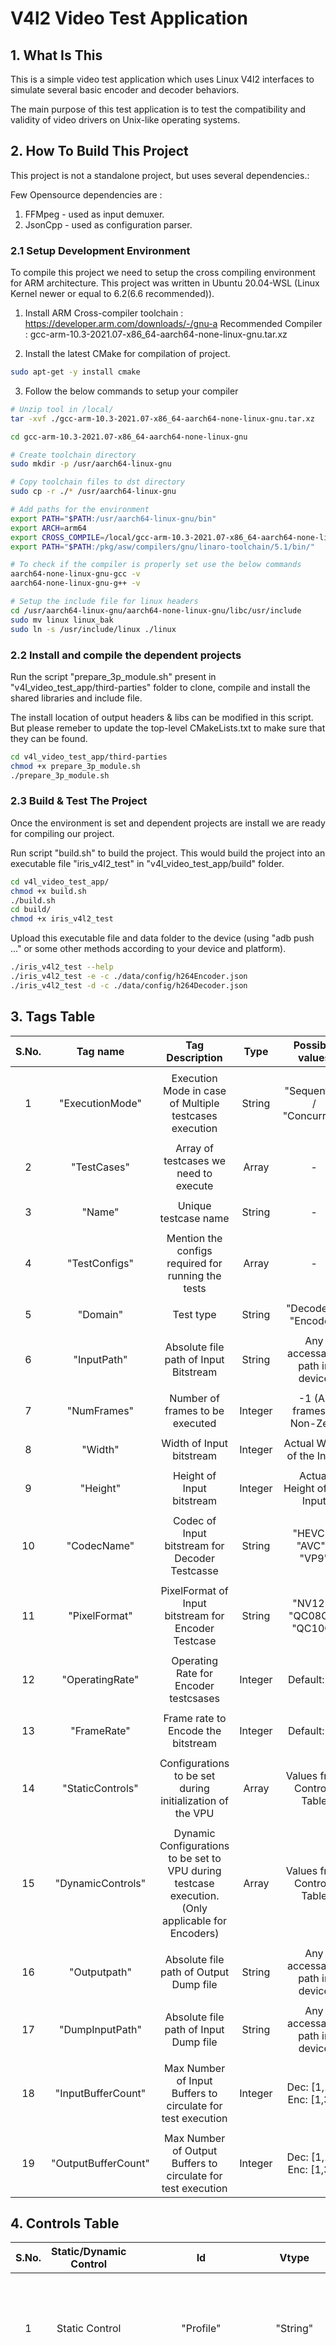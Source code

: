 # V4l2 Video Test Application

## 1. What Is This

This is a simple video test application which uses Linux V4l2 interfaces to
simulate several basic encoder and decoder behaviors.

The main purpose of this test application is to test the compatibility and
validity of video drivers on Unix-like operating systems.

## 2. How To Build This Project

This project is not a standalone project, but uses several dependencies.:

Few Opensource dependencies are :

1. FFMpeg - used as input demuxer.
2. JsonCpp -  used as configuration parser.

### 2.1 Setup Development Environment

To compile this project we need to setup the cross compiling environment for ARM architecture.
This project was written in Ubuntu 20.04-WSL (Linux Kernel newer or equal to 6.2(6.6 recommended)).

1. Install ARM Cross-compiler toolchain : https://developer.arm.com/downloads/-/gnu-a
   Recommended Compiler : gcc-arm-10.3-2021.07-x86_64-aarch64-none-linux-gnu.tar.xz

2. Install the latest CMake for compilation of project.

```bash
sudo apt-get -y install cmake
```

3. Follow the below commands to setup your compiler

```bash
# Unzip tool in /local/
tar -xvf ./gcc-arm-10.3-2021.07-x86_64-aarch64-none-linux-gnu.tar.xz

cd gcc-arm-10.3-2021.07-x86_64-aarch64-none-linux-gnu

# Create toolchain directory
sudo mkdir -p /usr/aarch64-linux-gnu

# Copy toolchain files to dst directory
sudo cp -r ./* /usr/aarch64-linux-gnu

# Add paths for the environment
export PATH="$PATH:/usr/aarch64-linux-gnu/bin"
export ARCH=arm64
export CROSS_COMPILE=/local/gcc-arm-10.3-2021.07-x86_64-aarch64-none-linux-gnu/gcc-arm-10.2-2020.11-x86_64-aarch64-none-linux-gnu/bin/aarch64-none-linux-gnu-
export PATH="$PATH:/pkg/asw/compilers/gnu/linaro-toolchain/5.1/bin/"

# To check if the compiler is properly set use the below commands
aarch64-none-linux-gnu-gcc -v
aarch64-none-linux-gnu-g++ -v

# Setup the include file for linux headers
cd /usr/aarch64-linux-gnu/aarch64-none-linux-gnu/libc/usr/include
sudo mv linux linux_bak
sudo ln -s /usr/include/linux ./linux

```

### 2.2 Install and compile the dependent projects

Run the script "prepare_3p_module.sh" present in "v4l_video_test_app/third-parties"
folder to clone, compile and install the shared libraries and include file.

The install location of output headers & libs can be modified in this script.
But please remeber to update the top-level CMakeLists.txt to make sure that they can be found.

```bash
cd v4l_video_test_app/third-parties
chmod +x prepare_3p_module.sh
./prepare_3p_module.sh
```

### 2.3 Build & Test The Project

Once the environment is set and dependent projects are install we are ready for compiling our project.

Run script "build.sh" to build the project.
This would build the project into an executable file "iris_v4l2_test" in "v4l_video_test_app/build" folder.

```bash
cd v4l_video_test_app/
chmod +x build.sh
./build.sh
cd build/
chmod +x iris_v4l2_test
```

Upload this executable file and data folder to the device (using "adb push ..." or some other methods according to your device and platform).

```bash
./iris_v4l2_test --help
./iris_v4l2_test -e -c ./data/config/h264Encoder.json
./iris_v4l2_test -d -c ./data/config/h264Decoder.json
```

## 3. Tags Table

| S.No. | Tag name               | Tag Description                                                | Type           | Possible values                | Mandatory / Optional       |
|:-----:|:----------------------:|:--------------------------------------------------------------:|:--------------:|:------------------------------:|:--------------------------:|
|       |                        |                                                                |                |                                |                            |
| 1     | "ExecutionMode"        | Execution Mode in case of Multiple testcases execution         | String         | "Sequential" / "Concurrent"    | Optional                   |
|       |                        |                                                                |                |                                |                            |
| 2     | "TestCases"            | Array of testcases we need to execute                          | Array          | -                              | Mandatory                  |
|       |                        |                                                                |                |                                |                            |
| 3     | "Name"                 | Unique testcase name                                           | String         | -                              | Mandatory                  |
|       |                        |                                                                |                |                                |                            |
| 4     | "TestConfigs"          | Mention the configs required for running the tests             | Array          | -                              | Mandatory                  |
|       |                        |                                                                |                |                                |                            |
| 5     | "Domain"               | Test type                                                      | String         | "Decoder" / "Encoder"          | Mandatory                  |
|       |                        |                                                                |                |                                |                            |
| 6     | "InputPath"            | Absolute file path of Input Bitstream                          | String         | Any accessable path in device  | Mandatory                  |
|       |                        |                                                                |                |                                |                            |
| 7     | "NumFrames"            | Number of frames to be executed                                | Integer        | -1 (All frames) / Non-Zero     | Mandatory                  |
|       |                        |                                                                |                |                                |                            |
| 8     | "Width"                | Width of Input bitstream                                       | Integer        | Actual Width of the Input      | Mandatory                  |
|       |                        |                                                                |                |                                |                            |
| 9     | "Height"               | Height of Input bitstream                                      | Integer        | Actual Height of the Input     | Mandatory                  |
|       |                        |                                                                |                |                                |                            |
| 10    | "CodecName"            | Codec of Input bitstream for Decoder  Testcasse                | String         | "HEVC" / "AVC" / "VP9"         | Mandatory                  |
|       |                        |                                                                |                |                                |                            |
| 11    | "PixelFormat"          | PixelFormat of Input bitstream for Encoder Testcase            | String         | "NV12" / "QC08C" / "QC10C"     | Mandatory                  |
|       |                        |                                                                |                |                                |                            |
| 12    | "OperatingRate"        | Operating Rate for Encoder testcsases                          | Integer        | Default: 30 |  Max: 240        | Mandatory                  |
|       |                        |                                                                |                |                                |                            |
| 13    | "FrameRate"            | Frame rate to Encode the bitstream                             | Integer        | Default: 30 |  Max: 240        | Mandatory                  |
|       |                        |                                                                |                |                                |                            |
| 14    | "StaticControls"       | Configurations to be set during initialization of the VPU      | Array          | Values from Controls Table     | Mandatory                  |
|       |                        |                                                                |                |                                |                            |
| 15    | "DynamicControls"      | Dynamic Configurations to be set to VPU during testcase execution. (Only applicable for Encoders) | Array | Values from Controls Table | Optional |
|       |                        |                                                                |                |                                |                            |
| 16    | "Outputpath"           | Absolute file path of Output Dump file                         | String         | Any accessable path in device  | Optional                   |
|       |                        |                                                                |                |                                |                            |
| 17    | "DumpInputPath"        | Absolute file path of Input Dump file                          | String         | Any accessable path in device  | Optional                   |
|       |                        |                                                                |                |                                |                            |
| 18    | "InputBufferCount"     | Max Number of Input Buffers to circulate for test execution    | Integer        | Dec: [1,16] Enc: [1,32]        | Optional                   |
|       |                        |                                                                |                |                                |                            |
| 19    | "OutputBufferCount"    | Max Number of Output Buffers to circulate for test execution   | Integer        | Dec: [1,16] Enc: [1,32]        | Optional                   |

## 4. Controls Table

| S.No. | Static/Dynamic Control | Id                          | Vtype          | Value                                                              | Mandatory / Optional      |
|:-----:|:----------------------:|:---------------------------:|:--------------:|:------------------------------------------------------------------:|:-------------------------:|
|       |                        |                                                                |                |                                |                            |
| 1     | Static Control         | "Profile"                   | "String"       | **AVC Profiles:** {"BASELINE", "MAIN", "HIGH"} **HEVC Profiles:** {"MAIN", "MAIN10", "MAIN_SP"}| Mandatory |
|       |                        |                             |                |                                                                    |                           |
| 2     | Static Control         | "Level"                     | "String"       | **AVC Levels:** {"1.0", "1B", "1.1", "1.2", "1.3", "2.0", "2.1", "2.2", "3.0", "3.1", "3.2", "4.0", "4.1", "4.2", "5.0", "5.1"}     **HEVC Levels:** {"1.0", "2.0", "2.1", "3.0", "3.1", "4.0", "4.1", "5.0"} | Mandatory                 |
|       |                        |                             |                |                                                                    |                           |
| 3     | Static/Dynamic Control | "BitRate"                   | "Int"          | [1, 100000000]                                                     | Mandatory                 |
|       |                        |                             |                |                                                                    |                           |
| 4     | Static Control         | "BitRateMode"               | "String"       | {"VBR", "CBR", "MBR"}                                              | Mandatory                 |
|       |                        |                             |                |                                                                    |                           |
| 5     | Static Control         | "PrefixHeaderMode"          | "String"       | {"JOINED", "SEPARATE"}                                             | Mandatory                 |
|       |                        |                             |                |                                                                    |                           |
| 6     | Static Control         | "Tier"                      | "String"       | {"MAIN", "HIGH"}                                                   | Optional                  |
|       |                        |                             |                |                                                                    |                           |
| 7     | Static Control         | "MinQP"                     | "Int"          | Minimum quantization parameter for HEVC. Valid range: [0, 51] for 8 bit and [0 to 63] for 10 bit. Minimum quantization parameter for H264. Valid range: [0 to 51] | Optional                    |
|       |                        |                             |                |                                                                    |                           |
| 8     | Static Control         | "MaxQP"                     | "Int"          | Maximum quantization parameter for HEVC. Valid range: [0, 51] for 8 bit and [0 to 63] for 10 bit. Maximum quantization parameter for H264. Valid range: [0 to 51] | Optional                    |
|       |                        |                             |                |                                                                    |                           |
| 9     | Static/Dynamic Control | "IQP"                       | "Int"          | Quantization parameter for an I frame. Valid range: [MinQP, MaxQP] | Optional                  |
|       |                        |                             |                |                                                                    |                           |
| 10    | Static/Dynamic Control | "PQP"                       | "Int"          | Quantization parameter for an P frame. Valid range: [MinQP, MaxQP] | Optional                  |
|       |                        |                             |                |                                                                    |                           |
| 11    | Static/Dynamic Control | "BQP"                       | "Int"          | Quantization parameter for an B frame. Valid range: [MinQP, MaxQP] | Optional                  |
|       |                        |                             |                |                                                                    |                           |
| 12    | Static Control         | "MaxIQP"                    | "Int"          | Max quantization parameter to limit I frame quality to a range. Valid range: [MinQP, MaxQP]    | Optional  |
|       |                        |                             |                |                                                                    |                           |
| 13    | Static Control         | "MaxPQP"                    | "Int"          | Max quantization parameter to limit P frame quality to a range. Valid range: [MinQP, MaxQP]    | Optional  |
|       |                        |                             |                |                                                                    |                           |
| 14    | Static Control         | "MaxBQP"                    | "Int"          | Max quantization parameter to limit B frame quality to a range. Valid range: [MinQP, MaxQP]    | Optional                  |
|       |                        |                             |                |                                                                    |                           |
| 15    | Static Control         | "MinIQP"                    | "Int"          | Min quantization parameter to limit I frame quality to a range. Valid range: [MinQP, MaxQP]    | Optional                  |
|       |                        |                             |                |                                                                    |                           |
| 16    | Static Control         | "MinPQP"                    | "Int"          | Min quantization parameter to limit P frame quality to a range. Valid range: [MinQP, MaxQP]    | Optional                  |
|       |                        |                             |                |                                                                    |                           |
| 17    | Static Control         | "MinBQP"                    | "Int"          | Min quantization parameter to limit B frame quality to a range. Valid range: [MinQP, MaxQP]    | Optional                  |
|       |                        |                             |                |                                                                    |                           |
| 18    | Static Control         | "EntropyCoding"             | "String"       | {"CABAC", "CAVLC"}                                                 | Optional                  |
|       |                        |                             |                |                                                                    |                           |
| 19    | Static Control         | "Transform8x8"              | "Int"          | Applicable to the H264 encoder. Valid range: [0, 1]                | Optional                  |
|       |                        |                             |                |                                                                    |                           |
| 20    | Static/Dynamic Control | "GOPSize"                   | "Int"          | [0, INT_MAX]                                                       | Optional                  |
|       |                        |                             |                |                                                                    |                           |
| 21    | Static Control         | "BFrames"                   | "Int"          | [0, 1]                                                             | Optional                  |
|       |                        |                             |                |                                                                    |                           |
| 22    | Static Control         | "PrependPsToIDR"            | "Int"          | [0, 1]                                                             | Optional                  |
|       |                        |                             |                |                                                                    |                           |
| 23    | Static Control         | "FrameRC"                   | "Int"          | [0, 1]                                                             | Optional                  |
|       |                        |                             |                |                                                                    |                           |
| 24    | Static Control         | "Rotate"                    | "Int"          | {0, 90, 180, 270}                                                  | Optional                  |
|       |                        |                             |                |                                                                    |                           |
| 25    | Static/Dynamic Control | "VFlip"                     | "Int"          | [0, 1]                                                             | Optional                  |
|       |                        |                             |                |                                                                    |                           |
| 26    | Static/Dynamic Control | "HFlip"                     | "Int"          | [0, 1]                                                             | Optional                  |
|       |                        |                             |                |                                                                    |                           |
| 27    | Static Control         | "MultiSliceMode"            | "String"       | {"SINGLE", "MAX_MB", "MAX_BYTES"}                                  | Optional                  |
|       |                        |                             |                |                                                                    |                           |
| 28    | Static Control         | "MaxMacroBlocksPerSlice"    | "Int"          | [1, 36864]                                                         | Optional                  |
|       |                        |                             |                |                                                                    |                           |
| 29    | StaticControl          | "MaxBytesPerSlice"          | "Int"          | [512, 12500000]                                                    | Optional                  |
|       |                        |                             |                |                                                                    |                           |
| 30    | Static/Dynamic Control | "IntraRefreshPeriod"        | "Int"          | [0, INT_MAX]                                                       | Optional                  |
|       |                        |                             |                |                                                                    |                           |
| 31    | Static Control         | "IntraRefreshType"          | "String"       | {"CYCLIC", "RANDOM"}                                               | Optional                  |
|       |                        |                             |                |                                                                    |                           |
| 32    | Static Control         | "LTRCount"                  | "Int"          | [0, 2]                                                             | Optional                  |
|       |                        |                             |                |                                                                    |                           |
| 33    | Static/Dynamic Control | "UseLTR"                    | "Int"          | [0, LTRCount - 1]                                                  | Optional                  |
|       |                        |                             |                |                                                                    |                           |
| 34    | Static/Dynamic Control | "LTRIndex"                  | "Int"          | [1, LTRCount]                                                      | Optional                  |
|       |                        |                             |                |                                                                    |                           |
| 35    | Static Control         | "HierarchicalCoding"        | "Int"          | [0, 1]                                                             | Optional                  |
|       |                        |                             |                |                                                                    |                           |
| 36    | Static Control         | "HierarchicalCodingType"    | "String"       | {"HierP", "HierB"}                                                 | Optional                  |
|       |                        |                             |                |                                                                    |                           |
| 37    | Static/Dynamic Control | "HierarchicalLayerCount"    | "Int"          | [0, 5]                                                             | Optional                  |
|       |                        |                             |                |                                                                    |                           |
| 38    | Static/Dynamic Control | "HierCodingL0BR"            | "Int"          | [1, 100000000]                                                     | Optional                  |
|       |                        |                             |                |                                                                    |                           |
| 39    | Static/Dynamic Control | "HierCodingL1BR"            | "Int"          | [1, 100000000]                                                     | Optional                  |
|       |                        |                             |                |                                                                    |                           |
| 40    | Static/Dynamic Control | "HierCodingL2BR"            | "Int"          | [1, 100000000]                                                     | Optional                  |
|       |                        |                             |                |                                                                    |                           |
| 41    | Static/Dynamic Control | "HierCodingL3BR"            | "Int"          | [1, 100000000]                                                     | Optional                  |
|       |                        |                             |                |                                                                    |                           |
| 42    | Static/Dynamic Control | "HierCodingL4BR"            | "Int"          | [1, 100000000]                                                     | Optional                  |
|       |                        |                             |                |                                                                    |                           |
| 43    | Static/Dynamic Control | "HierCodingL5BR"            | "Int"          | [1, 100000000]                                                     | Optional                  |
|       |                        |                             |                |                                                                    |                           |
| 44    | Static/Dynamic Control | "PeakBitrate"               | "Int"          | [1, 100000000]                                                     | Optional                  |
|       |                        |                             |                |                                                                    |                           |
| 45    | Static/Dynamic Control | "InjectKeyFrame"            | "Int"          | Any Frame Number                                                   | Optional                  |
|       |                        |                             |                |                                                                    |                           |
| 46    | Static Control         | "BasePriorityID"            | "Int"          | [0, 63]                                                            | Optional                  |

## 5. License

Project is licensed under the BSD-3-Clause-Clear License. See LICENSE.txt for the full license text.
